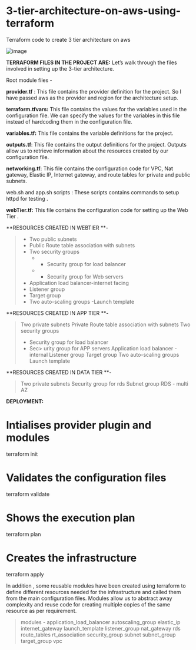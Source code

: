# 3-tier-architecture-on-aws-using-terraform
Terraform code to create 3 tier architecture on aws 

![image](https://github.com/ifyokeibunor/terraform-3-tirer-architecture/assets/104580680/f69412d1-aff2-4714-9fb2-91d41bd95342)

**TERRAFORM FILES IN THE PROJECT ARE:**
Let’s walk through the files involved in setting up the 3-tier architecture.

Root module files -

**provider.tf** : This file contains the provider definition for the project. So I have passed aws as the provider and region for the architecture setup.

**terraform.tfvars:** This file contains the values for the variables used in the configuration file. We can specify the values for the variables in this file instead of hardcoding them in the configuration file.

**variables.tf:** This file contains the variable definitions for the project.

**outputs.tf**: This file contains the output definitions for the project. Outputs allow us to retrieve information about the resources created by our configuration file.

**networking.tf**: This file contains the configuration code for VPC, Nat gateway, Elastic IP, Internet gateway, and route tables for private and public subnets.

web.sh and app.sh scripts : These scripts contains commands to setup httpd for testing .

**webTier.tf:** This file contains the configuration code for setting up the Web Tier .

**RESOURCES CREATED IN WEBTIER **-
> - Two public subnets
> - Public Route table association with subnets
> - Two security groups
>     * - Security group for load balancer
>     * - Security group for Web servers
> - Application load balancer-internet facing
> - Listener group
> - Target group
> - Two auto-scaling groups 
> -Launch template

**RESOURCES CREATED IN APP TIER **-
> Two private subnets
> Private Route table association with subnets
> Two security groups
>   - Security group for load balancer
>   - Sec> urity group for APP servers
> Application load balancer - internal
> Listener group
> Target group
> Two auto-scaling groups
> Launch template

**RESOURCES CREATED IN DATA TIER **-
> Two private subnets
> Security group for rds
> Subnet group
> RDS - multi AZ

**DEPLOYMENT:**
# Intialises provider plugin and modules
terraform init
# Validates the configuration files
terraform validate
# Shows the execution plan
terraform plan
# Creates the infrastructure
terraform apply

In addition , some reusable modules have been created using terraform to define different resources needed for the infrastructure and called them from the main configuration files. Modules allow us to abstract away complexity and reuse code for creating multiple copies of the same resource as per requirement.

> modules -
>   application_load_balancer
>   autoscaling_group
>   elastic_ip
>   internet_gateway
>   launch_template
>   listener_group
>   nat_gateway
>   rds
>   route_tables
>   rt_association
>   security_group
>   subnet
>   subnet_group
>   target_group
>   vpc
